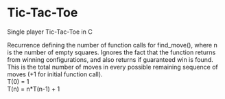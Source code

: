 # Tic-Tac-Toe
Single player Tic-Tac-Toe in C

Recurrence defining the number of function calls for find_move(), where n is the number of empty squares. Ignores the fact that the function returns from winning configurations, and also returns if guaranteed win is found. This is the total number of moves in every possible remaining sequence of moves (+1 for initial function call). <br>
T(0) = 1 <br>
T(n) = n*T(n-1) + 1
